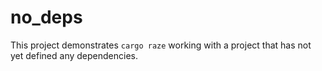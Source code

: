 # no_deps

This project demonstrates `cargo raze` working with a project that has not yet defined any dependencies.
